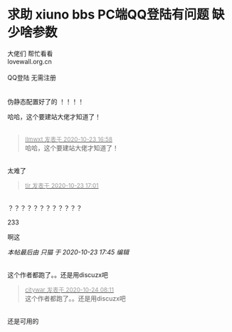 # 求助 xiuno bbs PC端QQ登陆有问题 缺少啥参数


大佬们 帮忙看看 <br />
lovewall.org.cn<br />
<br />
QQ登陆 无需注册<br />
<br />
<br />
伪静态配置好了的 ！！！！

哈哈，这个要建站大佬才知道了！<br />
<br />
<img src="static/image/smiley/default/lol.gif" smilieid="12" border="0" alt="" /><img src="static/image/smiley/default/lol.gif" smilieid="12" border="0" alt="" /><img src="static/image/smiley/default/lol.gif" smilieid="12" border="0" alt="" />

<div class="quote"><blockquote><font size="2"><a href="https://www.hostloc.com/forum.php?mod=redirect&amp;goto=findpost&amp;pid=9341932&amp;ptid=757670" target="_blank"><font color="#999999">llmwxt 发表于 2020-10-23 16:58</font></a></font><br />
哈哈，这个要建站大佬才知道了！</blockquote></div><br />
太难了<br />


<img id="aimg_JNq15" onclick="zoom(this, this.src, 0, 0, 0)" class="zoom" src="https://s1.ax1x.com/2020/10/23/BATuUx.png" onmouseover="img_onmouseoverfunc(this)" onload="thumbImg(this)" border="0" alt="" />

<div class="quote"><blockquote><font size="2"><a href="https://www.hostloc.com/forum.php?mod=redirect&amp;goto=findpost&amp;pid=9341946&amp;ptid=757670" target="_blank"><font color="#999999">tir 发表于 2020-10-23 17:01</font></a></font></blockquote></div><br />
？？？？？？？？？？？？

233

啊这

<i class="pstatus"> 本帖最后由 只猫 于 2020-10-23 17:45 编辑 </i><br />
<br />
<img id="aimg_FC599" onclick="zoom(this, this.src, 0, 0, 0)" class="zoom" src="https://cdn.jsdelivr.net/gh/ihix/Mm/33aa5121d26aeb950ef0d738632603f3.jpg" onmouseover="img_onmouseoverfunc(this)" onload="thumbImg(this)" border="0" alt="" /><br />
<img src="static/image/smiley/default/lol.gif" smilieid="12" border="0" alt="" /> 

这个作者都跑了。。还是用discuzx吧

<div class="quote"><blockquote><font size="2"><a href="https://www.hostloc.com/forum.php?mod=redirect&amp;goto=findpost&amp;pid=9344271&amp;ptid=757670" target="_blank"><font color="#999999">citywar 发表于 2020-10-24 08:11</font></a></font><br />
这个作者都跑了。。还是用discuzx吧</blockquote></div><br />
还是可用的
